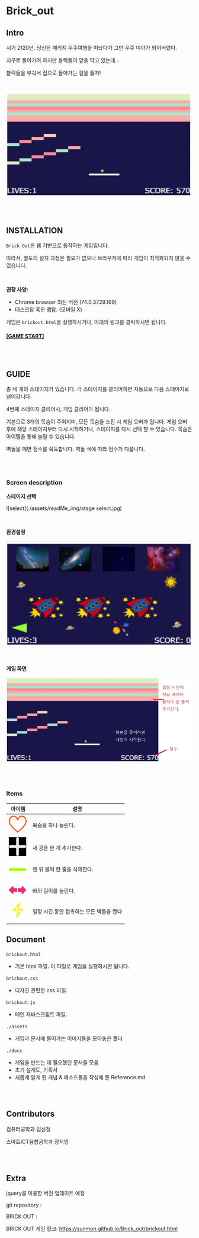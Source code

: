 # Brick_out



## Intro



서기 2120년. 당신은 패키지 우주여행을 떠났다가 그만 우주 미아가 되어버렸다.

지구로 돌아가려 하지만 블럭들이 앞을 막고 있는데...

블럭들을 부숴서 집으로 돌아가는 길을 뚫자!

<br>



![playing](./assets/readMe_img/playing.jpg)



<br>
<br>

## INSTALLATION



`Brick Out`은 웹 기반으로 동작하는 게임입니다. 

 따라서, 별도의 설치 과정은 필요가 없으나 브라우저에 따라 게임이 최적화되지 않을 수 있습니다.

<br>

**권장 사양:**

- Chrome browser 최신 버전 (74.0.3729.169)
- 데스크탑 혹은 랩탑. (모바일 X)



게임은 `brickout.html`을 실행하시거나, 아래의 링크를 클릭하시면 됩니다.



#### [**[GAME START]**](<https://sunmon.github.io/Brick_out/brickout.html>)

<br>

<br>

## GUIDE



총 네 개의 스테이지가 있습니다. 각 스테이지를 클리어하면 자동으로 다음 스테이지로 넘어갑니다.

4번째 스테이지 클리어시, 게임 클리어가 됩니다.

기본으로 3개의 목숨이 주어지며, 모든 목숨을 소진 시 게임 오버가 됩니다. 게임 오버 후에 해당 스테이지부터 다시 시작하거나, 스테이지를 다시 선택 할 수 있습니다. 목숨은 아이템을 통해 늘릴 수 있습니다.

벽돌을 깨면 점수를 획득합니다. 벽돌 색에 따라 점수가 다릅니다.

<br>

<br>

### Screen description



**스테이지 선택**

![select](./assets/readMe_img/stage select.jpg)

<br>

**환경설정**

![setting](./assets/readMe_img/setting.JPG)

<br>

**게임 화면**

![playing_desc](./assets/readMe_img/playing_desc.jpg)

<br>
<br>



### Items

| 아이템                                     | 설명                                     |
| ------------------------------------------ | ---------------------------------------- |
| ![life](./assets/readMe_img/life.png)      | 목숨을 하나 늘린다.                      |
| ![add](./assets/readMe_img/add.png)        | 새 공을 한 개 추가한다.                  |
| ![remove](./assets/readMe_img/remove.png)  | 맨 위 블럭 한 줄을 삭제한다.             |
| ![bar](./assets/readMe_img/wide.png)       | 바의 길이를 늘린다.                      |
| ![bullet](./assets/readMe_img/thunder.png) | 일정 시간 동안 접촉하는 모든 벽돌을 깬다 |
|                                            |                                          |



## Document





`brickout.html`

- 기본 html 파일. 이 파일로 게임을 실행하시면 됩니다.

`brickout.css`

- 디자인 관련한 css 파일.

`brickout.js`

- 메인 자바스크립트 파일.

`./assets` 

- 게임과 문서에 들어가는 이미지들을 모아놓은 폴더

`./docs`

- 게임을 만드는 데 필요했던 문서들 모음
- 초기 설계도, 기획서
- 새롭게 알게 된 개념 & 메소드들을 작성해 둔 Reference.md

<br>
<br>



## Contributors

컴퓨터공학과 김선정

스마트ICT융합공학과 장지영

<br>

<br>

## Extra

jquery를 이용한 버전 업데이트 예정

git repository : 

BRICK OUT : 

BRICK OUT 게임 링크: https://sunmon.github.io/Brick_out/brickout.html
